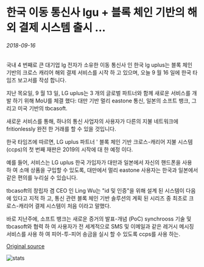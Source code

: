# 한국 이동 통신사 lgu + 블록 체인 기반의 해외 결제 시스템 출시 ...

###### 2018-09-16

국내 4 번째로 큰 대기업 lg 전자가 소유한 이동 통신사 인 한국 lg uplus는 블록 체인 기반의 크로스 캐리어 해외 결제 서비스를 시작 하 고 있으며, 오늘 9 월 16 일에 한국 타임즈 보고서를 작성 합니다.

지난 목요일, 9 월 13 일, LG uplus는 3 개의 글로벌 파트너와 함께 새로운 서비스를 개발 하기 위해 MoU를 체결 했다: 대만 기반 멀리 eastone 통신, 일본의 소프트 뱅크, 그리고 미국 기반의 tbcasoft.

새로운 서비스를 통해, 하나의 통신 사업자의 사용자가 다른의 지불 네트워크에 fritionlessly 완전 한 거래를 할 수 있을 것입니다.

한국 타임즈에 따르면, LG uplus 파트너 ' 블록 체인 기반 크로스-캐리어 지불 시스템 (ccps)의 첫 번째 재판은 2019의 시작에 대 한 예정 이다.

예를 들어, 서비스는 LG uplus 한국 가입자가 대만과 일본에서 자신의 핸드폰을 사용 하 여 소매 상품을 구입할 수 있도록, 대만에서 멀리 eastone 사용자는 한국과 일본에서 같은 편의를 누리실 수 있습니다.

tbcasoft의 창립자 겸 CEO 인 Ling Wu는 "id 및 인증"을 위해 설계 된 시스템이 다음에 있다고 지적 하 고, 통신 관련 블록 체인 기반 솔루션의 계획 된 시리즈 중 최초로 크로스-캐리어 결제 시스템이 처음 이라고 말했다.

바로 지난주에, 소프트 뱅크는 새로운 증거의 발표-개념 (PoC) synchrooss 기술 및 tbcasoft와 협력 하 여 사용자가 전 세계적으로 SMS 및 이메일과 같은 레거시 메시징 서비스를 사용 하 여 피어-투-피어 송금을 실시 할 수 있도록 ccps를 사용 하는.

[Original source](https://cointelegraph.com/news/korean-mobile-carrier-lgu-launches-blockchain-based-overseas-payment-system)

![stats](https://c.statcounter.com/11760860/0/a89fa40b/1/ "stats")